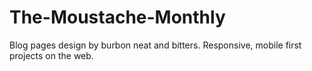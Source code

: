 # The-Moustache-Monthly
Blog pages design by burbon neat and bitters.
Responsive, mobile first projects on the web.
